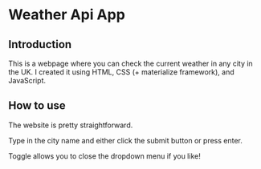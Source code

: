 # Weather Api App

## Introduction

This is a webpage where you can check the current weather in any city in the UK.
I created it using HTML, CSS (+ materialize framework), and JavaScript.

## How to use

The website is pretty straightforward.

Type in the city name and either click the submit button or press enter.

Toggle allows you to close the dropdown menu if you like!
